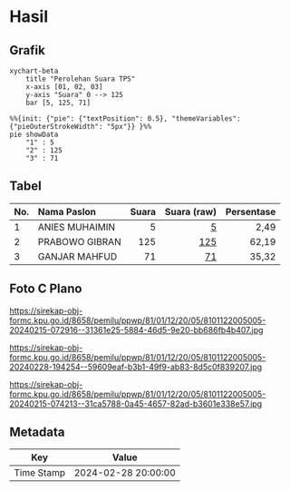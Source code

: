 # Hasil

## Grafik

```mermaid
xychart-beta
    title "Perolehan Suara TPS"
    x-axis [01, 02, 03]
    y-axis "Suara" 0 --> 125
    bar [5, 125, 71]
```

```mermaid
%%{init: {"pie": {"textPosition": 0.5}, "themeVariables": {"pieOuterStrokeWidth": "5px"}} }%%
pie showData
    "1" : 5
    "2" : 125
    "3" : 71
```

## Tabel

| No. | Nama Paslon    | Suara | Suara (raw) | Persentase |
|:--- |:-------------- | -----:| -----------:| ----------:|
| 1   | ANIES MUHAIMIN | 5     | [5][p-1]    | 2,49       |
| 2   | PRABOWO GIBRAN | 125   | [125][p-2]  | 62,19      |
| 3   | GANJAR MAHFUD  | 71    | [71][p-3]   | 35,32      |


[p-1]: https://github.com/gigit-pemilu/pemilu-2024-81-maluku/blob/main/pilpres/hitung-suara/sub/81-maluku/sub/01-maluku-tengah/sub/12-saparua/sub/2005-porto/sub/005-tps/sub/paslon-1.txt
[p-2]: https://github.com/gigit-pemilu/pemilu-2024-81-maluku/blob/main/pilpres/hitung-suara/sub/81-maluku/sub/01-maluku-tengah/sub/12-saparua/sub/2005-porto/sub/005-tps/sub/paslon-2.txt
[p-3]: https://github.com/gigit-pemilu/pemilu-2024-81-maluku/blob/main/pilpres/hitung-suara/sub/81-maluku/sub/01-maluku-tengah/sub/12-saparua/sub/2005-porto/sub/005-tps/sub/paslon-3.txt

## Foto C Plano

https://sirekap-obj-formc.kpu.go.id/8658/pemilu/ppwp/81/01/12/20/05/8101122005005-20240215-072916--31361e25-5884-46d5-9e20-bb686fb4b407.jpg

https://sirekap-obj-formc.kpu.go.id/8658/pemilu/ppwp/81/01/12/20/05/8101122005005-20240228-194254--59609eaf-b3b1-49f9-ab83-8d5c0f839207.jpg

https://sirekap-obj-formc.kpu.go.id/8658/pemilu/ppwp/81/01/12/20/05/8101122005005-20240215-074213--31ca5788-0a45-4657-82ad-b3601e338e57.jpg


## Metadata

| Key        | Value               |
| ---------- | ------------------- |
| Time Stamp | 2024-02-28 20:00:00 |




